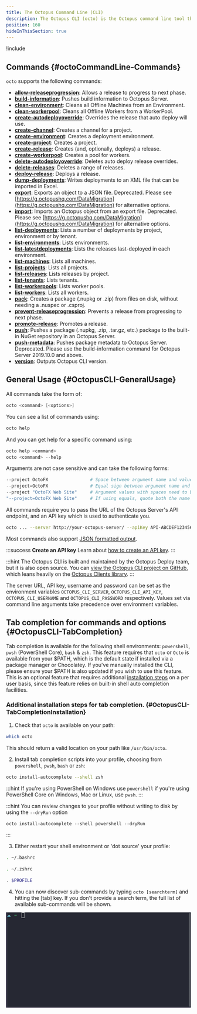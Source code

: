 ```yaml
---
title: The Octopus Command Line (CLI)
description: The Octopus CLI (octo) is the Octopus command line tool that builds on top of the Octopus REST API.
position: 160
hideInThisSection: true
---
```


!include <octopus-cli>

## Commands {#octoCommandLine-Commands}

`octo` supports the following commands:

- **[allow-releaseprogression](/docs/octopus-rest-api/octopus-cli/allow-releaseprogression.md)**: Allows a release to progress to next phase.
- **[build-information](/docs/octopus-rest-api/octopus-cli/build-information.md)**:  Pushes build information to Octopus Server.
- **[clean-environment](/docs/octopus-rest-api/octopus-cli/clean-environment.md)**:  Cleans all Offline Machines from an Environment.
- **[clean-workerpool](/docs/octopus-rest-api/octopus-cli/clean-workerpool.md)**:  Cleans all Offline Workers from a WorkerPool.
- **[create-autodeployoverride](/docs/octopus-rest-api/octopus-cli/create-autodeployoverride.md)**:  Overrides the release that auto deploy will use.
- **[create-channel](/docs/octopus-rest-api/octopus-cli/create-channel.md)**:  Creates a channel for a project.
- **[create-environment](/docs/octopus-rest-api/octopus-cli/create-environment.md)**:  Creates a deployment environment.
- **[create-project](/docs/octopus-rest-api/octopus-cli/create-project.md)**:  Creates a project.
- **[create-release](/docs/octopus-rest-api/octopus-cli/create-release.md)**:  Creates (and, optionally, deploys) a release.
- **[create-workerpool](/docs/octopus-rest-api/octopus-cli/create-workerpool.md)**:  Creates a pool for workers.
- **[delete-autodeployoverride](/docs/octopus-rest-api/octopus-cli/delete-autodeployoverride.md)**:  Deletes auto deploy release overrides.
- **[delete-releases](/docs/octopus-rest-api/octopus-cli/delete-releases.md)**:  Deletes a range of releases.
- **[deploy-release](/docs/octopus-rest-api/octopus-cli/deploy-release.md)**:  Deploys a release.
- **[dump-deployments](/docs/octopus-rest-api/octopus-cli/dump-deployments.md)**:  Writes deployments to an XML file that can be imported in Excel.
- **[export](/docs/octopus-rest-api/octopus-cli/export.md)**:  Exports an object to a JSON file. Deprecated. Please see [https://g.octopushq.com/DataMigration](https://g.octopushq.com/DataMigration) for alternative options.
- **[import](/docs/octopus-rest-api/octopus-cli/import.md)**:  Imports an Octopus object from an export file. Deprecated. Please see [https://g.octopushq.com/DataMigration](https://g.octopushq.com/DataMigration) for alternative options.
- **[list-deployments](/docs/octopus-rest-api/octopus-cli/list-deployments.md)**:  Lists a number of deployments by project, environment or by tenant.
- **[list-environments](/docs/octopus-rest-api/octopus-cli/list-environments.md)**:  Lists environments.
- **[list-latestdeployments](/docs/octopus-rest-api/octopus-cli/list-latestdeployments.md)**:  Lists the releases last-deployed in each environment.
- **[list-machines](/docs/octopus-rest-api/octopus-cli/list-machines.md)**:  Lists all machines.
- **[list-projects](/docs/octopus-rest-api/octopus-cli/list-projects.md)**:  Lists all projects.
- **[list-releases](/docs/octopus-rest-api/octopus-cli/list-releases.md)**:  Lists releases by project.
- **[list-tenants](/docs/octopus-rest-api/octopus-cli/list-tenants.md)**:  Lists tenants.
- **[list-workerpools](/docs/octopus-rest-api/octopus-cli/list-workerpools.md)**:  Lists worker pools.
- **[list-workers](/docs/octopus-rest-api/octopus-cli/list-workers.md)**:  Lists all workers.
- **[pack](/docs/octopus-rest-api/octopus-cli/pack.md)**:  Creates a package (.nupkg or .zip) from files on disk, without needing a .nuspec or .csproj.
- **[prevent-releaseprogression](/docs/octopus-rest-api/octopus-cli/prevent-releaseprogression.md)**: Prevents a release from progressing to next phase.
- **[promote-release](/docs/octopus-rest-api/octopus-cli/promote-release.md)**:  Promotes a release.
- **[push](/docs/octopus-rest-api/octopus-cli/push.md)**:  Pushes a package (.nupkg, .zip, .tar.gz, etc.) package to the built-in NuGet repository in an Octopus Server.
- **[push-metadata](/docs/octopus-rest-api/octopus-cli/push-metadata.md)**:  Pushes package metadata to Octopus Server.  Deprecated. Please use the build-information command for Octopus Server 2019.10.0 and above.
- **[version](/docs/octopus-rest-api/octopus-cli/version.md)**:  Outputs Octopus CLI version.

## General Usage {#OctopusCLI-GeneralUsage}

All commands take the form of:

```powershell
octo <command> [<options>]
```

You can see a list of commands using:

```powershell
octo help
```

And you can get help for a specific command using:

```powershell
octo help <command>
octo <command> --help
```

Arguments are not case sensitive and can take the following forms:

```powershell
--project OctoFX                # Space between argument name and value
--project=OctoFX                # Equal sign between argument name and value
--project "OctoFX Web Site"     # Argument values with spaces need to be quoted
"--project=OctoFX Web Site"     # If using equals, quote both the name and value, not just the value
```

All commands require you to pass the URL of the Octopus Server's API endpoint, and an API key which is used to authenticate you.

```bash
octo ... --server http://your-octopus-server/ --apiKey API-ABCDEF123456
```

Most commands also support [JSON formatted output](formatted-output.md).

:::success
**Create an API key**
Learn about [how to create an API key](/docs/octopus-rest-api/how-to-create-an-api-key.md).
:::

:::hint
The Octopus CLI is built and maintained by the Octopus Deploy team, but it is also open source. You can [view the Octopus CLI project on GitHub](https://github.com/OctopusDeploy/OctopusCli), which leans heavily on the [Octopus Clients library](https://github.com/OctopusDeploy/OctopusClients).
:::

The server URL, API key, username and password can be set as the environment variables `OCTOPUS_CLI_SERVER`, `OCTOPUS_CLI_API_KEY`, `OCTOPUS_CLI_USERNAME` and `OCTOPUS_CLI_PASSWORD` respectively. Values set via command line arguments take precedence over environment variables.

## Tab completion for commands and options {#OctopusCLI-TabCompletion}
Tab completion is available for the following shell environments: `powershell`, `pwsh` (PowerShell Core), `bash` & `zsh`. This feature requires that `octo` or `Octo` is available from your $PATH, which is the default state if installed via a package manager or Chocolatey. If you've manually installed the CLI, please ensure your $PATH is also updated if you wish to use this feature. This is an optional feature that requires additional [installation steps](#OctopusCLI-TabCompletionInstallation) on a per user basis, since this feature relies on built-in shell auto completion facilities.

### Additional installation steps for tab completion. {#OctopusCLI-TabCompletionInstallation}

1. Check that `octo` is available on your path:

```bash
which octo
```
This should return a valid location on your path like `/usr/bin/octo`.

2. Install tab completion scripts into your profile, choosing from `powershell`, `pwsh`, `bash` or `zsh`:

```bash
octo install-autocomplete --shell zsh
```

:::hint
If you're using PowerShell on Windows use `powershell` if you're using PowerShell Core on Windows, Mac or Linux, use `pwsh`.
:::

:::hint
You can review changes to your profile without writing to disk by using the `--dryRun` option

```powershell
octo install-autocomplete --shell powershell --dryRun
```
:::

3. Either restart your shell environment or 'dot source' your profile:

```bash Bash
. ~/.bashrc
```
```bash Zsh
. ~/.zshrc
```
```powershell PowerShell
. $PROFILE
```

4. You can now discover sub-commands by typing `octo [searchterm]` and hitting the [tab] key. If you don't provide a search term, the full list of available sub-commands will be shown.

![animation showing the tab completion feature in Zsh to list all environments in the default space](images/autocomplete.gif)
